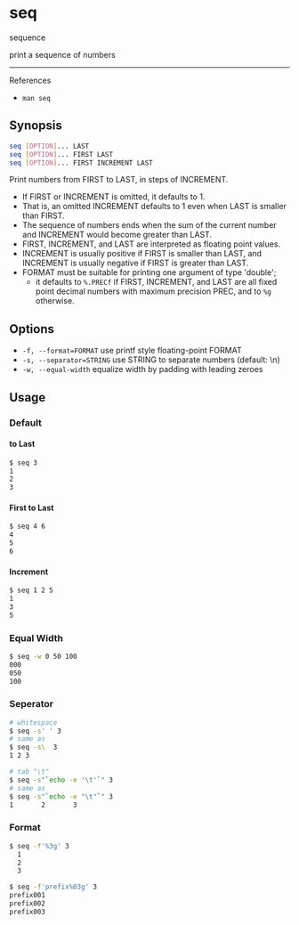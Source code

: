 # seq

sequence

print a sequence of numbers

---

References

- `man seq`

## Synopsis

```bash
seq [OPTION]... LAST
seq [OPTION]... FIRST LAST
seq [OPTION]... FIRST INCREMENT LAST
```

Print numbers from FIRST to LAST, in steps of INCREMENT.

- If FIRST or INCREMENT is omitted, it defaults to 1.
- That is, an omitted INCREMENT defaults to 1 even when LAST is smaller than FIRST.
- The sequence of numbers ends when the sum of the current number and INCREMENT would become greater than LAST.
- FIRST, INCREMENT, and LAST are interpreted as floating point values.
- INCREMENT is usually positive if FIRST is smaller than LAST, and INCREMENT is usually negative if FIRST is greater than LAST.
- FORMAT must be suitable for printing one argument of type 'double';
    - it defaults to `%.PRECf` if FIRST, INCREMENT, and LAST are all fixed point decimal numbers with maximum precision PREC, and to `%g` otherwise.

## Options

- `-f, --format=FORMAT` use printf style floating-point FORMAT
- `-s, --separator=STRING` use STRING to separate numbers (default: \n)
- `-w, --equal-width` equalize width by padding with leading zeroes

## Usage

### Default

#### to Last

```bash
$ seq 3
1
2
3
```

#### First to Last

```bash
$ seq 4 6
4
5
6
```

#### Increment

```bash
$ seq 1 2 5
1
3
5
```

### Equal Width

```bash
$ seq -w 0 50 100
000
050
100
```

### Seperator

```bash
# whitespace
$ seq -s' ' 3
# same as
$ seq -s\  3
1 2 3

# tab "\t"
$ seq -s"`echo -e '\t'`" 3
# same as
$ seq -s"`echo -e "\t"`" 3
1       2       3
```

### Format

```bash
$ seq -f'%3g' 3
  1
  2
  3

$ seq -f'prefix%03g' 3
prefix001
prefix002
prefix003
```
